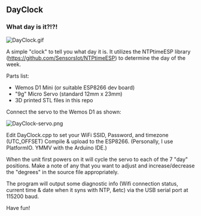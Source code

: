 ## DayClock
### What day is it?!?!

![DayClock.gif](https://github.com/phreakmonkey/DayClock/blob/master/artifacts/DayClock.gif?raw=true)

A simple "clock" to tell you what day it is.  It utilizes the NTPtimeESP library (https://github.com/SensorsIot/NTPtimeESP) to determine the day of the week.

Parts list:
  - Wemos D1 Mini (or suitable ESP8266 dev board)
  - "9g" Micro Servo (standard 12mm x 23mm)
  - 3D printed STL files in this repo

Connect the servo to the Wemos D1 as shown:

![DayClock-servo.png](https://github.com/phreakmonkey/DayClock/blob/master/artifacts/DayClock-servo.png?raw=true)

Edit DayClock.cpp to set your WiFi SSID, Password, and timezone (UTC_OFFSET)
Compile & upload to the ESP8266.  (Personally, I use PlatformIO.  YMMV with the Arduino IDE.)

When the unit first powers on it will cycle the servo to each of the 7 "day" positions.  Make a note of any that you want to adjust and increase/decrease the "degrees" in the source file appropriately.

The program will output some diagnostic info (Wifi connection status, current time & date when it syns with NTP, &etc) via the USB serial port at 115200 baud.

Have fun!
